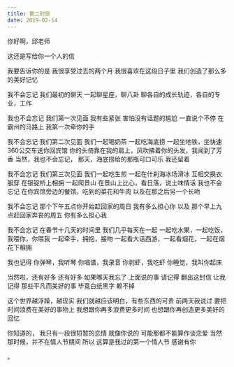 ```yaml
---
title: 第二封信
date: 2019-02-14
---
```



你好啊，邱老师

这还是写给你一个人的信

我要告诉你的是
我很享受过去的两个月
我很喜欢在这段日子里
我们创造了那么多的美好记忆

我不会忘记
我们最初的聊天
一起聊星座，聊八卦
聊各自的成长轨迹，各自的专业，工作

我也不会忘记
我们第一次见面
我有些紧张
害怕没有话题的尴尬
一直说个不停
在霸州的马路上
我第一次牵你的手

我不会忘记
我们第二次见面
我们一起喝奶茶
一起吃海底捞
一起坐地铁，坐快速360公交车送你回宾馆
你的头倚靠在我的肩上，风吹拂着你的头发，我闻到了芳香
当然，我也不会忘记，
那天，海底捞给的那瓶可口可乐
我还留着


我不会忘记
我们第三次见面
我们一起吃生煎
一起在什刹海冰场滑冰
互相交换衣服穿
在银锭桥上相拥
一起爬景山
在景山上比心，看日落，说土味情话
我也不会忘记
在你宾馆旁边的餐馆，吃到的菜花和牛肉
以及在那之后另一个长吻

我不会忘记
那个下午五点你开始赶回家的周日
我有多么担心你
以及
那个早上九点赶回家奔丧的周五
你有多么担心我

我不会忘记
在春节十几天的时间里
我们几乎每天在一起
一起吃水果，一起吃饭，我喂你，你喂我
一起牵手，拥抱，接吻
一起看大话西游，一起看烟花，一起在烟花下相拥


我也记得
你弹琴，我听琴
你唱谱，我录音
你剥虾，我吃虾
你睡觉，我叫你起床

当然啦，还有好多
还有好多
如果哪天我忘了
上面说的事
请记得
翻出这封信
让我记得
那些平凡而美好的事
毕竟白纸黑字
赖不掉

这个世界越浮躁，越现实
我们就越应该明白，有些东西的可贵
前两天我说过
要把时间浪费在美好的事物上
我想跟你再多浪费更多时间
也想跟你再创造更多美好的回忆


你知道的，
我只有一段很短暂的恋情
就像你说的
可能那都不能算作谈恋爱
当然
那时候，并不在情人节期间
所以
这算是我过的第一个情人节
感谢有你



。